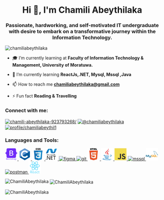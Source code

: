 <h1 align="center">Hi 👋, I'm Chamili Abeythilaka</h1>
<h3 align="center">Passionate, hardworking, and self-motivated IT undergraduate with desire to embark on a transformative journey within the Information Technology.</h3>

<p align="left"> <img src="https://komarev.com/ghpvc/?username=chamiliabeythilaka&label=Profile%20views&color=0e75b6&style=flat" alt="chamiliabeythilaka" /> </p>

- 🎓 I’m currently learning at **Faculty of Information Technology & Management, University of Moratuwa.**

- 🌱 I’m currently learning **ReactJs,.NET, Mysql, Mssql ,Java**

- 📫 How to reach me **chamiliabeythilaka@gmail.com**

- ⚡ Fun fact **Reading & Travelling**

<h3 align="left">Connect with me:</h3>
<p align="left">
<a href="https://linkedin.com/in/chamili-abeythilaka-923793268/" target="blank"><img align="center" src="https://raw.githubusercontent.com/rahuldkjain/github-profile-readme-generator/master/src/images/icons/Social/linked-in-alt.svg" alt="chamili-abeythilaka-923793268/" height="30" width="40" /></a>
<a href="https://medium.com/@chamiliabeythilaka" target="blank"><img align="center" src="https://raw.githubusercontent.com/rahuldkjain/github-profile-readme-generator/master/src/images/icons/Social/medium.svg" alt="@chamiliabeythilaka" height="30" width="40" /></a>
<a href="https://www.hackerrank.com/profile/chamiliabeythil1" target="blank"><img align="center" src="https://raw.githubusercontent.com/rahuldkjain/github-profile-readme-generator/master/src/images/icons/Social/hackerrank.svg" alt="profile/chamiliabeythil1" height="30" width="40" /></a>
</p>

<h3 align="left">Languages and Tools:</h3>
<p align="left"> <a href="https://getbootstrap.com" target="_blank" rel="noreferrer"> <img src="https://raw.githubusercontent.com/devicons/devicon/master/icons/bootstrap/bootstrap-plain-wordmark.svg" alt="bootstrap" width="40" height="40"/> </a> <a href="https://www.cprogramming.com/" target="_blank" rel="noreferrer"> <img src="https://raw.githubusercontent.com/devicons/devicon/master/icons/c/c-original.svg" alt="c" width="40" height="40"/> </a> <a href="https://www.w3schools.com/css/" target="_blank" rel="noreferrer"> <img src="https://raw.githubusercontent.com/devicons/devicon/master/icons/css3/css3-original-wordmark.svg" alt="css3" width="40" height="40"/> </a> <a href="https://dotnet.microsoft.com/" target="_blank" rel="noreferrer"> <img src="https://raw.githubusercontent.com/devicons/devicon/master/icons/dot-net/dot-net-original-wordmark.svg" alt="dotnet" width="40" height="40"/> </a> <a href="https://www.figma.com/" target="_blank" rel="noreferrer"> <img src="https://www.vectorlogo.zone/logos/figma/figma-icon.svg" alt="figma" width="40" height="40"/> </a> <a href="https://git-scm.com/" target="_blank" rel="noreferrer"> <img src="https://www.vectorlogo.zone/logos/git-scm/git-scm-icon.svg" alt="git" width="40" height="40"/> </a> <a href="https://www.w3.org/html/" target="_blank" rel="noreferrer"> <img src="https://raw.githubusercontent.com/devicons/devicon/master/icons/html5/html5-original-wordmark.svg" alt="html5" width="40" height="40"/> </a> <a href="https://www.java.com" target="_blank" rel="noreferrer"> <img src="https://raw.githubusercontent.com/devicons/devicon/master/icons/java/java-original.svg" alt="java" width="40" height="40"/> </a> <a href="https://developer.mozilla.org/en-US/docs/Web/JavaScript" target="_blank" rel="noreferrer"> <img src="https://raw.githubusercontent.com/devicons/devicon/master/icons/javascript/javascript-original.svg" alt="javascript" width="40" height="40"/> </a> <a href="https://www.microsoft.com/en-us/sql-server" target="_blank" rel="noreferrer"> <img src="https://www.svgrepo.com/show/303229/microsoft-sql-server-logo.svg" alt="mssql" width="40" height="40"/> </a> <a href="https://www.mysql.com/" target="_blank" rel="noreferrer"> <img src="https://raw.githubusercontent.com/devicons/devicon/master/icons/mysql/mysql-original-wordmark.svg" alt="mysql" width="40" height="40"/> </a> <a href="https://postman.com" target="_blank" rel="noreferrer"> <img src="https://www.vectorlogo.zone/logos/getpostman/getpostman-icon.svg" alt="postman" width="40" height="40"/> </a> <a href="https://reactjs.org/" target="_blank" rel="noreferrer"> <img src="https://raw.githubusercontent.com/devicons/devicon/master/icons/react/react-original-wordmark.svg" alt="react" width="40" height="40"/> </a> </p>

<p><img align="left" src="https://github-readme-stats.vercel.app/api/top-langs?username=ChamiliAbeythilaka&show_icons=true&locale=en&layout=compact" alt="ChamiliAbeythilaka" /></p>

<p>&nbsp;<img align="center" src="https://github-readme-stats.vercel.app/api?username=ChamiliAbeythilaka&show_icons=true&locale=en" alt="ChamiliAbeythilaka" /></p>

<p><img align="center" src="https://github-readme-streak-stats.herokuapp.com/?user=ChamiliAbeythilaka&" alt="ChamiliAbeythilaka" /></p>
